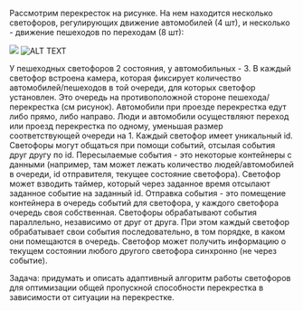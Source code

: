 Рассмотрим перекресток на рисунке. На нем находится несколько светофоров, регулирующих движение автомобилей (4 шт), 
и несколько - движение пешеходов по переходам (8 шт):


![](https://github.com/velllum/INITI/_.png)
![ALT TEXT](../INITI/_.png)


У пешеходных светофоров 2 состояния, у автомобильных - 3. В каждый светофор встроена камера, 
которая фиксирует количество автомобилей/пешеходов в той очереди, для которых светофор установлен. 
Это очередь на противоположной стороне пешехода/перекрестка (см рисунок). 
Автомобили при проезде перекрестка едут либо прямо, либо направо. 
Люди и автомобили осуществляют переход или проезд перекрестка по одному, уменьшая размер соответствующей очереди на 1.
Каждый светофор имеет уникальный id. Светофоры могут общаться при помощи событий, отсылая события друг другу по id. 
Пересылаемые события - это некоторые контейнеры с данными (например, там может лежать количество людей/автомобилей в очереди, id отправителя, текущее состояние светофора). Светофор может взводить таймер, который через заданное время отсылают заданное событие на заданный id. Отправка события - это помещение контейнера в очередь событий для светофора, у каждого светофора очередь своя собственная. Светофоры обрабатывают события параллельно, независимо от друг от друга. При этом каждый светофор обрабатывает свои события последовательно, в том порядке, в каком они помещаются в очередь. Светофор может получить информацию о текущем состоянии любого другого светофора синхронно (не через событие).


Задача: придумать и описать адаптивный алгоритм работы светофоров для оптимизации общей пропускной способности перекрестка в зависимости от ситуации на перекрестке.

